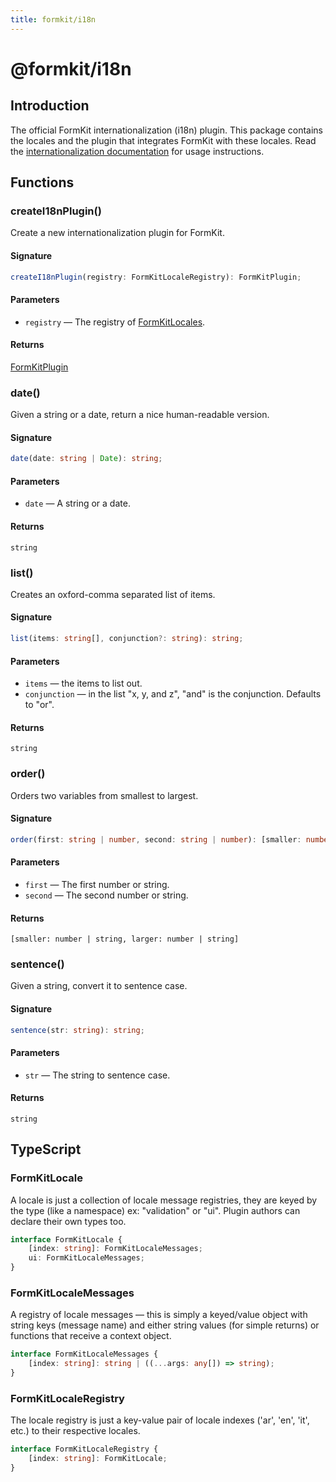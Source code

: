 ```yaml
---
title: formkit/i18n
---
```


# @formkit/i18n

<page-toc></page-toc>

## Introduction

The official FormKit internationalization (i18n) plugin. This package contains the locales and the plugin that integrates FormKit with these locales. Read the [internationalization documentation](https://formkit.com/essentials/internationalization) for usage instructions.

## Functions

### createI18nPlugin()

Create a new internationalization plugin for FormKit.

#### Signature

<client-only>

```typescript
createI18nPlugin(registry: FormKitLocaleRegistry): FormKitPlugin;
```

</client-only>

#### Parameters

- `registry` — The registry of [FormKitLocales](/api-reference/formkit-i18n#formkitlocaleregistry).

#### Returns

 [FormKitPlugin](/api-reference/formkit-core#formkitplugin)

### date()

Given a string or a date, return a nice human-readable version.

#### Signature

<client-only>

```typescript
date(date: string | Date): string;
```

</client-only>

#### Parameters

- `date` — A string or a date.

#### Returns

 `string`

### list()

Creates an oxford-comma separated list of items.

#### Signature

<client-only>

```typescript
list(items: string[], conjunction?: string): string;
```

</client-only>

#### Parameters

- `items` — the items to list out.
- `conjunction` — in the list "x, y, and z", "and" is the conjunction. Defaults to "or".

#### Returns

 `string`

### order()

Orders two variables from smallest to largest.

#### Signature

<client-only>

```typescript
order(first: string | number, second: string | number): [smaller: number | string, larger: number | string];
```

</client-only>

#### Parameters

- `first` — The first number or string.
- `second` — The second number or string.

#### Returns

 `[smaller: number | string, larger: number | string]`

### sentence()

Given a string, convert it to sentence case.

#### Signature

<client-only>

```typescript
sentence(str: string): string;
```

</client-only>

#### Parameters

- `str` — The string to sentence case.

#### Returns

 `string`

## TypeScript

### FormKitLocale

A locale is just a collection of locale message registries, they are keyed by the type (like a namespace) ex: "validation" or "ui". Plugin authors can declare their own types too.

<client-only>

```typescript
interface FormKitLocale {
    [index: string]: FormKitLocaleMessages;
    ui: FormKitLocaleMessages;
}
```

</client-only>

### FormKitLocaleMessages

A registry of locale messages — this is simply a keyed/value object with string keys (message name) and either string values (for simple returns) or functions that receive a context object.

<client-only>

```typescript
interface FormKitLocaleMessages {
    [index: string]: string | ((...args: any[]) => string);
}
```

</client-only>

### FormKitLocaleRegistry

The locale registry is just a key-value pair of locale indexes ('ar', 'en', 'it', etc.) to their respective locales.

<client-only>

```typescript
interface FormKitLocaleRegistry {
    [index: string]: FormKitLocale;
}
```

</client-only>